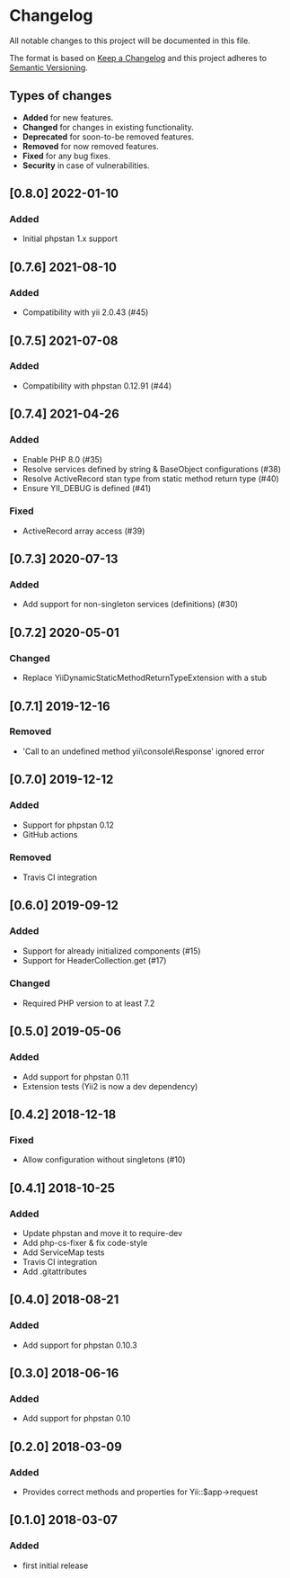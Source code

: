 # Changelog
All notable changes to this project will be documented in this file.

The format is based on [Keep a Changelog](http://keepachangelog.com/en/1.0.0/)
and this project adheres to [Semantic Versioning](http://semver.org/spec/v2.0.0.html).

## Types of changes
 * **Added** for new features.
 * **Changed** for changes in existing functionality.
 * **Deprecated** for soon-to-be removed features.
 * **Removed** for now removed features.
 * **Fixed** for any bug fixes.
 * **Security** in case of vulnerabilities.

## [0.8.0] 2022-01-10
### Added
 * Initial phpstan 1.x support

## [0.7.6] 2021-08-10
### Added
 * Compatibility with yii 2.0.43 (#45)

## [0.7.5] 2021-07-08
### Added
 * Compatibility with phpstan 0.12.91 (#44)

## [0.7.4] 2021-04-26
### Added
 * Enable PHP 8.0 (#35)
 * Resolve services defined by string & BaseObject configurations (#38)
 * Resolve ActiveRecord stan type from static method return type (#40)
 * Ensure YII_DEBUG is defined (#41)

### Fixed
 * ActiveRecord array access (#39)

## [0.7.3] 2020-07-13
### Added
 * Add support for non-singleton services (definitions) (#30)

## [0.7.2] 2020-05-01
### Changed
 * Replace YiiDynamicStaticMethodReturnTypeExtension with a stub

## [0.7.1] 2019-12-16
### Removed
 * 'Call to an undefined method yii\console\Response' ignored error

## [0.7.0] 2019-12-12
### Added
 * Support for phpstan 0.12
 * GitHub actions

### Removed
 * Travis CI integration

## [0.6.0] 2019-09-12
### Added
 * Support for already initialized components (#15)
 * Support for HeaderCollection.get (#17)

### Changed
 * Required PHP version to at least 7.2

## [0.5.0] 2019-05-06
### Added
 * Add support for phpstan 0.11
 * Extension tests (Yii2 is now a dev dependency)

## [0.4.2] 2018-12-18
### Fixed
 * Allow configuration without singletons (#10)

## [0.4.1] 2018-10-25
### Added
 * Update phpstan and move it to require-dev
 * Add php-cs-fixer & fix code-style
 * Add ServiceMap tests
 * Travis CI integration
 * Add .gitattributes
 
## [0.4.0] 2018-08-21
### Added
 * Add support for phpstan 0.10.3

## [0.3.0] 2018-06-16
### Added
 * Add support for phpstan 0.10

## [0.2.0] 2018-03-09
### Added
 * Provides correct methods and properties for Yii::$app->request

## [0.1.0] 2018-03-07
### Added
 * first initial release
